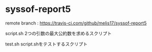 # syssof-report5
remote branch : https://travis-ci.com/github/melis17/syssof-report5

script.sh
2つの引数の最大公約数を求めるスクリプト

test.sh
script.shをテストするスクリプト
